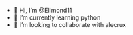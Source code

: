 - 👋 Hi, I’m @Elimond11
- 🌱 I’m currently learning python
- 💞️ I’m looking to collaborate with alecrux
 
